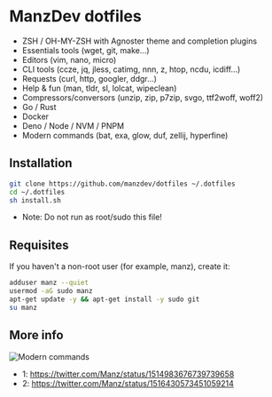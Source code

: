 # ManzDev dotfiles

- ZSH / OH-MY-ZSH with Agnoster theme and completion plugins
- Essentials tools (wget, git, make...)
- Editors (vim, nano, micro)
- CLI tools (ccze, jq, jless, catimg, nnn, z, htop, ncdu, icdiff...)
- Requests (curl, http, googler, ddgr...)
- Help & fun (man, tldr, sl, lolcat, wipeclean)
- Compressors/conversors (unzip, zip, p7zip, svgo, ttf2woff, woff2)
- Go / Rust
- Docker
- Deno / Node / NVM / PNPM
- Modern commands (bat, exa, glow, duf, zellij, hyperfine)

## Installation

```bash
git clone https://github.com/manzdev/dotfiles ~/.dotfiles
cd ~/.dotfiles
sh install.sh
```

* Note: Do not run as root/sudo this file!

## Requisites

If you haven't a non-root user (for example, manz), create it:

```bash
adduser manz --quiet
usermod -aG sudo manz
apt-get update -y && apt-get install -y sudo git
su manz
```

## More info

![Modern commands](https://pbs.twimg.com/media/FQZHmm5aIAkTXEw?format=jpg&name=small)

- 1: https://twitter.com/Manz/status/1514983676739739658
- 2: https://twitter.com/Manz/status/1516430573451059214

